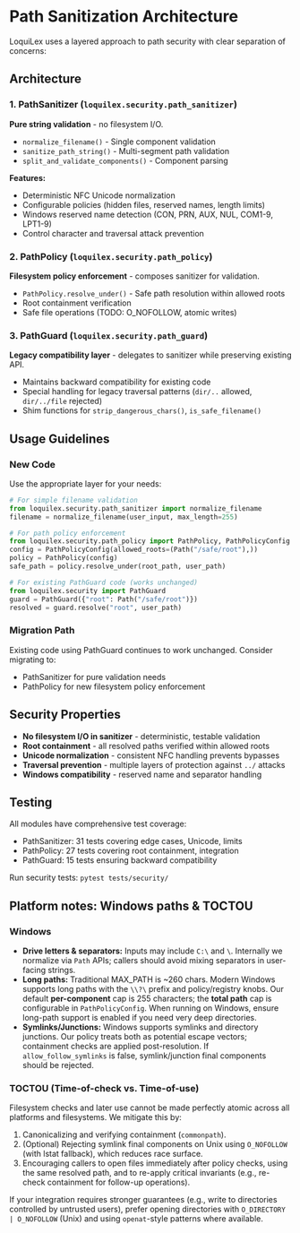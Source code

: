 # Path Sanitization Architecture

LoquiLex uses a layered approach to path security with clear separation of concerns:

## Architecture

### 1. PathSanitizer (`loquilex.security.path_sanitizer`)
**Pure string validation** - no filesystem I/O.

- `normalize_filename()` - Single component validation
- `sanitize_path_string()` - Multi-segment path validation
- `split_and_validate_components()` - Component parsing

**Features:**
- Deterministic NFC Unicode normalization
- Configurable policies (hidden files, reserved names, length limits)
- Windows reserved name detection (CON, PRN, AUX, NUL, COM1-9, LPT1-9)
- Control character and traversal attack prevention

### 2. PathPolicy (`loquilex.security.path_policy`)
**Filesystem policy enforcement** - composes sanitizer for validation.

- `PathPolicy.resolve_under()` - Safe path resolution within allowed roots
- Root containment verification
- Safe file operations (TODO: O_NOFOLLOW, atomic writes)

### 3. PathGuard (`loquilex.security.path_guard`)
**Legacy compatibility layer** - delegates to sanitizer while preserving existing API.

- Maintains backward compatibility for existing code
- Special handling for legacy traversal patterns (`dir/..` allowed, `dir/../file` rejected)
- Shim functions for `strip_dangerous_chars()`, `is_safe_filename()`

## Usage Guidelines

### New Code
Use the appropriate layer for your needs:

```python
# For simple filename validation
from loquilex.security.path_sanitizer import normalize_filename
filename = normalize_filename(user_input, max_length=255)

# For path policy enforcement
from loquilex.security.path_policy import PathPolicy, PathPolicyConfig
config = PathPolicyConfig(allowed_roots=(Path("/safe/root"),))
policy = PathPolicy(config)
safe_path = policy.resolve_under(root_path, user_path)

# For existing PathGuard code (works unchanged)
from loquilex.security import PathGuard
guard = PathGuard({"root": Path("/safe/root")})
resolved = guard.resolve("root", user_path)
```

### Migration Path
Existing code using PathGuard continues to work unchanged. Consider migrating to:
- PathSanitizer for pure validation needs
- PathPolicy for new filesystem policy enforcement

## Security Properties

- **No filesystem I/O in sanitizer** - deterministic, testable validation
- **Root containment** - all resolved paths verified within allowed roots
- **Unicode normalization** - consistent NFC handling prevents bypasses
- **Traversal prevention** - multiple layers of protection against `../` attacks
- **Windows compatibility** - reserved name and separator handling

## Testing

All modules have comprehensive test coverage:
- PathSanitizer: 31 tests covering edge cases, Unicode, limits
- PathPolicy: 27 tests covering root containment, integration
- PathGuard: 15 tests ensuring backward compatibility

Run security tests: `pytest tests/security/`

## Platform notes: Windows paths & TOCTOU

### Windows
- **Drive letters & separators:** Inputs may include `C:\` and `\`. Internally we normalize via `Path` APIs; callers should avoid mixing separators in user-facing strings.
- **Long paths:** Traditional MAX_PATH is ~260 chars. Modern Windows supports long paths with the `\\?\` prefix and policy/registry knobs. Our default **per-component** cap is 255 characters; the **total path** cap is configurable in `PathPolicyConfig`. When running on Windows, ensure long-path support is enabled if you need very deep directories.
- **Symlinks/Junctions:** Windows supports symlinks and directory junctions. Our policy treats both as potential escape vectors; containment checks are applied post-resolution. If `allow_follow_symlinks` is false, symlink/junction final components should be rejected.

### TOCTOU (Time-of-check vs. Time-of-use)
Filesystem checks and later use cannot be made perfectly atomic across all platforms and filesystems. We mitigate this by:
1. Canonicalizing and verifying containment (`commonpath`).
2. (Optional) Rejecting symlink final components on Unix using `O_NOFOLLOW` (with lstat fallback), which reduces race surface.
3. Encouraging callers to open files immediately after policy checks, using the same resolved path, and to re-apply critical invariants (e.g., re-check containment for follow-up operations).

If your integration requires stronger guarantees (e.g., write to directories controlled by untrusted users), prefer opening directories with `O_DIRECTORY | O_NOFOLLOW` (Unix) and using `openat`-style patterns where available.
